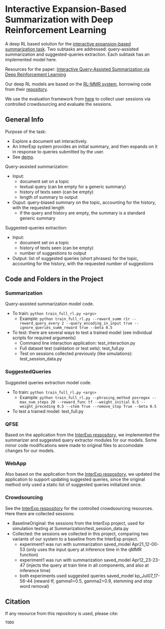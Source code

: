 # Interactive Expansion-Based Summarization with Deep Reinforcement Learning

A deep RL based solution for the [interactive expansion-based summarization task](https://aclanthology.org/2021.naacl-main.54.pdf).
Two subtasks are addressed: query-assisted summarization and suggested-queries extraction. Each subtask has an implemented model here.

Resources for the paper: [Interactive Query-Assisted Summarization via Deep Reinforcement Learning](https://todo)

Our deep RL models are based on the [RL-MMR system](https://aclanthology.org/2020.emnlp-main.136.pdf), borrowing code from their [repository](https://github.com/morningmoni/RL-MMR).

We use the evaluation framework from [here](https://github.com/OriShapira/InterExp) to collect user sessions via controlled crowdsourcing and evaluate the sessions.

## General Info
Purpose of the task:
- Explore a document set interactively.
- An InterExp system provides an initial summary, and then expands on it in response to queries submitted by the user.
- See [demo](https://nlp.biu.ac.il/~oris/qfse/qfse.html).

Query-assisted summarization:
- Input:
	- document set on a topic
	- textual query (can be empty for a generic summary)
	- history of texts seen (can be empty)
	- length of summary to output
- Ouput: query-biased summary on the topic, accounting for the history, with the requested length
	- if the query and history are empty, the summary is a standard generic summary
	
Suggested-queries extraction:
- Input:
	- document set on a topic
	- history of texts seen (can be empty)
	- number of suggestions to output
- Output: list of suggested queries (short phrases) for the topic, accounting for the history, with the requested number of suggestions



## Code and Folders in the Project

### Summarization
Query-assisted summarization model code.
- To train: ```python train_full_rl.py <args>```
	- Example: ```python train_full_rl.py --reward_summ r1r --reward_query_every 2 --query_encoding_in_input true --ignore_queries_summ_reward true --beta 0.5```
- To test: there are several ways to test a trained model (see individual scripts for required arguments)
	- Command line interaction application: test_interaction.py
	- Full dataset test (validation or test sets): test_full.py
	- Test on sessions collected previously (like simulations): test_session_data.py
	
### SuggestedQueries
Suggested queries extraction model code.
- To train: ```python train_full_rl.py <args>```
	- Example: ```python train_full_rl.py --phrasing_method posregex --max_num_steps 20 --reward_func tf --weight_initial 0.5 --weight_preceding 0.5 --stem True --remove_stop True --beta 0.5```
- To test a trained model: test_full.py

### QFSE
Based on the application from the [InterExp respository](https://github.com/OriShapira/InterExp), we implemented the summarizer and suggested query extractor modules for our models. Some minor code modifications were made to original files to accomodate changes for our models.

### WebApp
Also based on the application from the [InterExp respository](https://github.com/OriShapira/InterExp), we updated the application to support updating suggested queries, since the original method only used a static list of suggested queries initialized once.

### Crowdsourcing
See the [InterExp respository](https://github.com/OriShapira/InterExp) for the controlled crowdsourcing resources.
Here there are collected sessions:
- BaselineOriginal: the sessions from the InterExp project, used for simulation testing at Summarization/test_session_data.py
- Collected: the sessions we collected in this project, comparing two variants of our system to a baseline from the InterExp project.
	- experiment1 was run with summarization saved_model Apr21_12-00-53 (only uses the input query at inference time in the qMMR function)
	- experiment1 was run with summarization saved_model Apr12_23-23-47 (injects the query at train time in all components, and also at inference time)
	- both experiments used suggested queries saved_model kp_Jul07_17-56-44 (reward tf, gamma1=0.5, gamma2=0.9, stemming and stop word removal)
	
## Citation
If any resource from this repository is used, please cite:
```
TODO
```